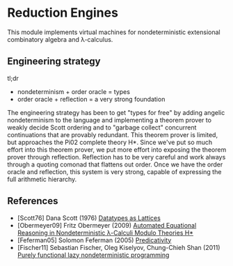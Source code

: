 # Reduction Engines

This module implements virtual machines for nondeterministic
extensional combinatory algebra and &lambda;-calculus.

## Engineering strategy

tl;dr
- nondeterminism + order oracle = types
- order oracle + reflection = a very strong foundation

The engineering strategy has been to get "types for free" by adding angelic
nondeterminism to the language and implementing a theorem prover to weakly
decide Scott ordering and to "garbage collect" concurrent continuations that
are provably redundant.  This theorem prover is limited, but approaches the
Pi02 complete theory H&ast;.  Since we've put so much effort into this theorem
prover, we put more effort into exposing the theorem prover through
reflection.  Reflection has to be very careful and work always through a
quoting comonad that flattens out order.  Once we have the order oracle and
reflection, this system is very strong, capable of expressing the full
arithmetic hierarchy.

## References

- [Scott76] <a name="Scott76"/>
  Dana Scott (1976)
  [Datatypes as Lattices](http://www.cs.ox.ac.uk/files/3287/PRG05.pdf)
- [Obermeyer09] <a name="Obermeyer09"/>
  Fritz Obermeyer (2009)
  [Automated Equational Reasoning in Nondeterministic &lambda;-Calculi Modulo Theories H*](http://fritzo.org/thesis.pdf)
- [Feferman05] <a name="Feferman05"/>
  Solomon Feferman (2005)
  [Predicativity](http://math.stanford.edu/~feferman/papers/predicativity.pdf)
- [Fischer11] <a name="Fischer11"/>
  Sebastian Fischer, Oleg Kiselyov, Chung-Chieh Shan (2011)
  [Purely functional lazy nondeterministic programming](http://okmij.org/ftp/Haskell/FLP/lazy-nondet.pdf)
